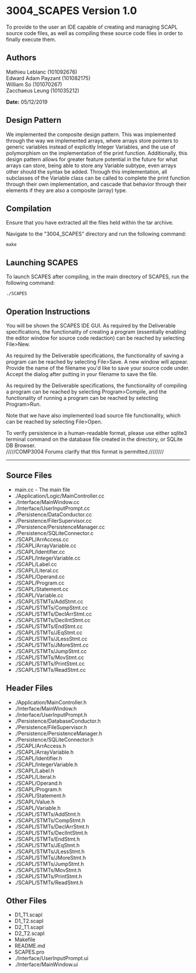 # 3004_SCAPES Version 1.0

To provide to the user an IDE capable of creating and managing SCAPL source code files, as well as compiling these source code files in order to finally execute them.

## Authors

Mathieu Leblanc (101092676)  
Edward Adam Payzant (101082175)  
William So (101070267)  
Zacchaeus Leung (101035212)

**Date:** 05/12/2019

## Design Pattern

We implemented the composite design pattern. 
This was implemented through the way we implemented arrays, where arrays store pointers to generic variables instead of explicitly Integer Variables, and the use of polymorphism on the implementation of the print function.
Additionally, this design pattern allows for greater feature potential in the future for what arrays can store, being able to store any Variable subtype, even arrays other should the syntax be added.
Through this implementation, all subclasses of the Variable class can be called to complete the print function through their own implementation, and cascade that behavior through their elements if they are also a composite (array) type.


## Compilation

Ensure that you have extracted all the files held within the tar archive.

Navigate to the "3004_SCAPES" directory and run the following command:

    make

## Launching SCAPES

To launch SCAPES after compiling, in the main directory of SCAPES, run the following command:

    ./SCAPES

## Operation Instructions

You will be shown the SCAPES IDE GUI.
As required by the Deliverable specifications, the functionality of creating a program (essentially enabling the editor window for source code redaction) can be reached by selecting File>New.

As required by the Deliverable specifications, the functionality of saving a program can be reached by selecting File>Save.
A new window will appear. Provide the name of the filename you'd like to save your source code
under.
Accept the dialog after putting in your filename to save the file.

As required by the Deliverable specifications, the functionality of compiling a program can be reached by selecting Program>Compile, and the functionality of running a program can be reached by selecting Program>Run. 

Note that we have also implemented load source file functionality, which can be reached by selecting File>Open.

To verify persistence in a human-readable format, please use either sqlite3 terminal command on the database file created in the directory, or SQLite DB Browser.  
/////COMP3004 Forums clarify that this format is permitted.////////


---

## Source Files

- main.cc - The main file  
- ./Application/Logic/MainController.cc  
- ./Interface/MainWindow.cc  
- ./Interface/UserInputPrompt.cc  
- ./Persistence/DataConductor.cc  
- ./Persistence/FilerSupervisor.cc  
- ./Persistence/PersistenceManager.cc  
- ./Persistence/SQLiteConnector.c  
- ./SCAPL/ArrAccess.cc  
- ./SCAPL/ArrayVariable.cc  
- ./SCAPL/Identifier.cc  
- ./SCAPL/IntegerVariable.cc  
- ./SCAPL/Label.cc  
- ./SCAPL/Literal.cc  
- ./SCAPL/Operand.cc  
- ./SCAPL/Program.cc  
- ./SCAPL/Statement.cc  
- ./SCAPL/Variable.cc  
- ./SCAPL/STMTs/AddStmt.cc  
- ./SCAPL/STMTs/CompStmt.cc  
- ./SCAPL/STMTs/DeclArrStmt.cc  
- ./SCAPL/STMTs/DeclIntStmt.cc  
- ./SCAPL/STMTs/EndStmt.cc  
- ./SCAPL/STMTs/JEqStmt.cc  
- ./SCAPL/STMTs/JLessStmt.cc  
- ./SCAPL/STMTs/JMoreStmt.cc  
- ./SCAPL/STMTs/JumpStmt.cc  
- ./SCAPL/STMTs/MovStmt.cc  
- ./SCAPL/STMTs/PrintStmt.cc  
- ./SCAPL/STMTs/ReadStmt.cc

## Header Files

- ./Application/MainController.h  
- ./Interface/MainWindow.h  
- ./Interface/UserInputPrompt.h  
- ./Persistence/DatabaseConductor.h
- ./Persistence/FileSupervisor.h
- ./Persistence/PersistenceManager.h
- ./Persistence/SQLiteConnector.h
- ./SCAPL/ArrAccess.h
- ./SCAPL/ArrayVariable.h
- ./SCAPL/Identifier.h
- ./SCAPL/IntegerVariable.h
- ./SCAPL/Label.h
- ./SCAPL/Literal.h
- ./SCAPL/Operand.h
- ./SCAPL/Program.h
- ./SCAPL/Statement.h
- ./SCAPL/Value.h
- ./SCAPL/Variable.h
- ./SCAPL/STMTs/AddStmt.h
- ./SCAPL/STMTs/CompStmt.h
- ./SCAPL/STMTs/DeclArrStmt.h
- ./SCAPL/STMTs/DeclIntStmt.h
- ./SCAPL/STMTs/EndStmt.h
- ./SCAPL/STMTs/JEqStmt.h
- ./SCAPL/STMTs/JLessStmt.h
- ./SCAPL/STMTs/JMoreStmt.h
- ./SCAPL/STMTs/JumpStmt.h
- ./SCAPL/STMTs/MovStmt.h
- ./SCAPL/STMTs/PrintStmt.h
- ./SCAPL/STMTs/ReadStmt.h

## Other Files

- D1_T1.scapl  
- D1_T2.scapl  
- D2_T1.scapl
- D2_T2.scapl  
- Makefile  
- README.md  
- SCAPES.pro  
- ./Interface/UserInputPrompt.ui  
- ./Interface/MainWindow.ui  
